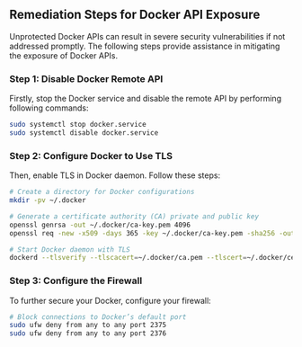 

## Remediation Steps for Docker API Exposure
Unprotected Docker APIs can result in severe security vulnerabilities if not addressed promptly. The following steps provide assistance in mitigating the exposure of Docker APIs.

### Step 1: Disable Docker Remote API
Firstly, stop the Docker service and disable the remote API by performing following commands:

```bash
sudo systemctl stop docker.service
sudo systemctl disable docker.service
```

### Step 2: Configure Docker to Use TLS
Then, enable TLS in Docker daemon. Follow these steps:

```bash
# Create a directory for Docker configurations
mkdir -pv ~/.docker

# Generate a certificate authority (CA) private and public key
openssl genrsa -out ~/.docker/ca-key.pem 4096
openssl req -new -x509 -days 365 -key ~/.docker/ca-key.pem -sha256 -out ~/.docker/ca.pem

# Start Docker daemon with TLS
dockerd --tlsverify --tlscacert=~/.docker/ca.pem --tlscert=~/.docker/cert.pem --tlskey=~/.docker/key.pem -H=0.0.0.0:2376
```

### Step 3: Configure the Firewall 
To further secure your Docker, configure your firewall:

```bash
# Block connections to Docker’s default port
sudo ufw deny from any to any port 2375
sudo ufw deny from any to any port 2376
```